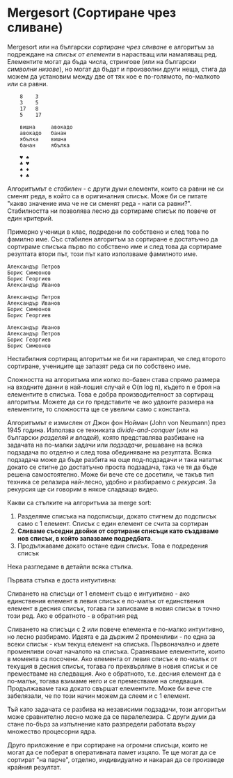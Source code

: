 # Mergesort (Сортиране чрез сливане)

Mergesort или на български _сортиране чрез сливане_ е алгоритъм за подреждане на _списък от елементи_ в нарастващ или намаляващ ред. Елементите могат да бъда числа, стрингове (или на български _символни низове_), но могат да бъдат и произволни други неща, стига да можем да установим между две от тях кое е по-голямото, по-малкото или са равни.

        8    3 
        3    5
        17   8 
        5    17
        
        вишна     авокадо      
        авокадо   банан
        ябълка    вишна
        банан     ябълка
        
        ♥️ ♠️
        ️♣ ♥️
        ♠️ ♦
        ♦ ♣️
               
Алгоритъмът е _стабилен_ - с други думи елементи, които са равни не си сменят реда, в който са в оригиналния списък. Може би се питате "какво значение има че не си сменят реда - нали са равни?". Стабилността ни позволява лесно да сортираме списък по повече от един критерий.
 
 Примерно ученици в клас, подредени по собствено и след това по фамилно име. Със стабилен алгоритъм за сортиране е достатъчно да сортираме списъка първо по собствено име и след това да сортираме резултата втори път, този път като използваме фамилното име.

    Александър Петров
    Борис Симеонов
    Борис Георгиев
    Александър Иванов
    
    Александър Петров
    Александър Иванов    
    Борис Симеонов
    Борис Георгиев
    
    Александър Иванов    
    Александър Петров
    Борис Георгиев
    Борис Симеонов

Нестабилния сортиращ алгоритъм не би ни гарантирал, че след второто сортиране, учениците ще запазят реда си по собствено име.
            
Сложността на алгоритъма или колко по-бавен става спрямо размера на входните данни в най-лошия случай е O(n log n), където n е броя на елементите в списъка. Това е добра производителност за сортиращ алгоритъм. Можете да си го представите че ако удвоите размера на елементите, то сложността ще се увеличи само с константа.

Алгоритъмът е измислен от Джон фон Нойман (John von Neumann) през 1945 година. Използва се техниката _divide-and-conquer_ (или на български _разделяй и владей_), която представлява разбиване на задачата на по-малки задачи или  _подзадачи_, решаване на всяка подзадача по отделно и след това обединяване на резултата. Всяка подзадача може да бъде разбита на още под-подзадачи и така нататък докато се стигне до достатъчно проста подзадача, така че тя да бъде решена самостоятелно. Може би вече сте се досетили, че такъв тип техника се релазира най-лесно, удобно и разбираемо с _рекурсия_. За рекурсия ще си говорим в някое сладващо видео.

Какви са стъпките на алгоритъма за merge sort:
1. Разделяме списъка на подсписъци, докато стигнем до подсписък само с 1 елемент. Списък с един елемент се счита за сортиран
2. **Сливаме съседни двойки от сортирани списъци като създаваме нов списък, в който запазваме подредбата**.
3. Продължаваме докато остане един списък. Това е подредения списък

Нека разгледаме в детайли всяка стъпка.

Първата стъпка е доста интуитивна:


Сливането на списъци от 1 елемент също е интуитивно - ако единствения елемент в левия списък е по-малък от единствения елемент в десния списък, тогава ги записваме в новия списък в точно този ред. Ако е обратното - в обратния ред


Сливането на списъци с 2 или повече елемента е по-малко интуитивно, но лесно разбирамо. Идеята е да държим 2 променливи - по една за всеки списък - към текущ елемент на списъка. Първоначално и двете променливи сочат началото на списъка. Сравняваме елементите, които в момента са посочени. Ако елемента от левия списък е по-малък от текущия в десния списък, тогава го прехвърляме в новия списък и се преместваме на следващия. Ако е обратното, т.е. десния елемент да е по-малък, тогава взимаме него и се преместваме на следващия. Продължаваме така докато свършат елементите. Може би вече сте забелязали, че по този начин можем да слеем и с 1 елемент.

Тъй като задачата се разбива на независими подзадачи, този алгоритъм може сравнително лесно може да се паралелезира. С други думи да стане по-бърз за изпълнение като разпредели работата върху множество процесорни ядра. 

Друго приложение е при сортиране на огромни списъци, които не могат да се поберат в оперативната памет изцяло. Те ще могат да се сортират "на парче", отделно, индивидуално и накарая да се произведе крайния резултат.








